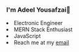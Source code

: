 <h3> I'm Adeel Yousafzai👋 </h3>
<li> Electronic Engineer </li>
<li> MERN Stack Enthusiast </li>
<li> JavaScript </li>
<li> Reach me at my  <a href = "yousafzai.adeel@outllook.com"> email </a> </li>
